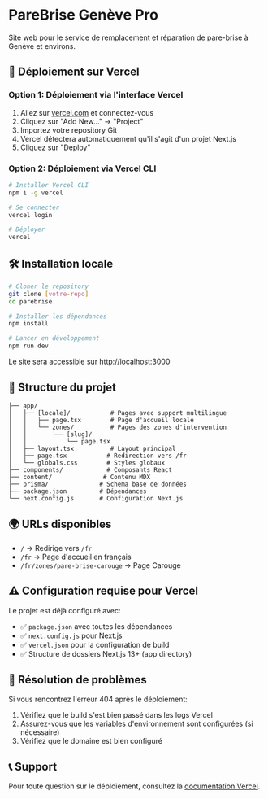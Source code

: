 # PareBrise Genève Pro

Site web pour le service de remplacement et réparation de pare-brise à Genève et environs.

## 🚀 Déploiement sur Vercel

### Option 1: Déploiement via l'interface Vercel

1. Allez sur [vercel.com](https://vercel.com) et connectez-vous
2. Cliquez sur "Add New..." → "Project"
3. Importez votre repository Git
4. Vercel détectera automatiquement qu'il s'agit d'un projet Next.js
5. Cliquez sur "Deploy"

### Option 2: Déploiement via Vercel CLI

```bash
# Installer Vercel CLI
npm i -g vercel

# Se connecter
vercel login

# Déployer
vercel
```

## 🛠️ Installation locale

```bash
# Cloner le repository
git clone [votre-repo]
cd parebrise

# Installer les dépendances
npm install

# Lancer en développement
npm run dev
```

Le site sera accessible sur http://localhost:3000

## 📁 Structure du projet

```
├── app/
│   ├── [locale]/           # Pages avec support multilingue
│   │   ├── page.tsx        # Page d'accueil locale
│   │   └── zones/          # Pages des zones d'intervention
│   │       └── [slug]/
│   │           └── page.tsx
│   ├── layout.tsx          # Layout principal
│   ├── page.tsx           # Redirection vers /fr
│   └── globals.css        # Styles globaux
├── components/            # Composants React
├── content/              # Contenu MDX
├── prisma/              # Schema base de données
├── package.json         # Dépendances
└── next.config.js       # Configuration Next.js
```

## 🌍 URLs disponibles

- `/` → Redirige vers `/fr`
- `/fr` → Page d'accueil en français
- `/fr/zones/pare-brise-carouge` → Page Carouge

## ⚠️ Configuration requise pour Vercel

Le projet est déjà configuré avec:
- ✅ `package.json` avec toutes les dépendances
- ✅ `next.config.js` pour Next.js
- ✅ `vercel.json` pour la configuration de build
- ✅ Structure de dossiers Next.js 13+ (app directory)

## 🐛 Résolution de problèmes

Si vous rencontrez l'erreur 404 après le déploiement:

1. Vérifiez que le build s'est bien passé dans les logs Vercel
2. Assurez-vous que les variables d'environnement sont configurées (si nécessaire)
3. Vérifiez que le domaine est bien configuré

## 📞 Support

Pour toute question sur le déploiement, consultez la [documentation Vercel](https://vercel.com/docs).